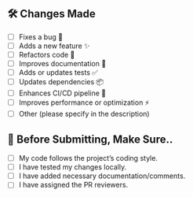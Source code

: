 <!-- Use `[x]` to mark checkboxes as checked, e.g., `[x] Fixes a bug` -->

## 🛠️ Changes Made

- [ ] Fixes a bug 🐛
- [ ] Adds a new feature ✨
- [ ] Refactors code 🔧
- [ ] Improves documentation 📝
- [ ] Adds or updates tests ✅
- [ ] Updates dependencies 📦
- [ ] Enhances CI/CD pipeline 🚀
- [ ] Improves performance or optimization ⚡
- [ ] Other (please specify in the description)

## 📝 Before Submitting, Make Sure..

- [ ] My code follows the project’s coding style.
- [ ] I have tested my changes locally.
- [ ] I have added necessary documentation/comments.
- [ ] I have assigned the PR reviewers.
